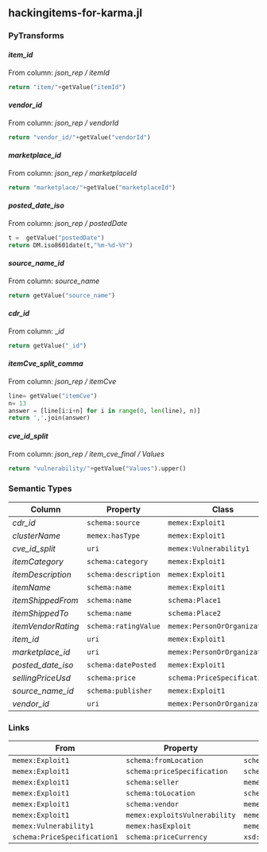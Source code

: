## hackingitems-for-karma.jl

### PyTransforms
#### _item_id_
From column: _json_rep / itemId_
``` python
return "item/"+getValue("itemId")
```

#### _vendor_id_
From column: _json_rep / vendorId_
``` python
return "vendor_id/"+getValue("vendorId")
```

#### _marketplace_id_
From column: _json_rep / marketplaceId_
``` python
return "marketplace/"+getValue("marketplaceId")
```

#### _posted_date_iso_
From column: _json_rep / postedDate_
``` python
t =  getValue("postedDate")
return DM.iso8601date(t,"%m-%d-%Y")
```

#### _source_name_id_
From column: _source_name_
``` python
return getValue("source_name")
```

#### _cdr_id_
From column: __id_
``` python
return getValue("_id")
```

#### _itemCve_split_comma_
From column: _json_rep / itemCve_
``` python
line= getValue("itemCve")
n= 13
answer = [line[i:i+n] for i in range(0, len(line), n)]
return ','.join(answer)
```

#### _cve_id_split_
From column: _json_rep / item_cve_final / Values_
``` python
return "vulnerability/"+getValue("Values").upper()
```


### Semantic Types
| Column | Property | Class |
|  ----- | -------- | ----- |
| _cdr_id_ | `schema:source` | `memex:Exploit1`|
| _clusterName_ | `memex:hasType` | `memex:Exploit1`|
| _cve_id_split_ | `uri` | `memex:Vulnerability1`|
| _itemCategory_ | `schema:category` | `memex:Exploit1`|
| _itemDescription_ | `schema:description` | `memex:Exploit1`|
| _itemName_ | `schema:name` | `memex:Exploit1`|
| _itemShippedFrom_ | `schema:name` | `schema:Place1`|
| _itemShippedTo_ | `schema:name` | `schema:Place2`|
| _itemVendorRating_ | `schema:ratingValue` | `memex:PersonOrOrganization1`|
| _item_id_ | `uri` | `memex:Exploit1`|
| _marketplace_id_ | `uri` | `memex:PersonOrOrganization2`|
| _posted_date_iso_ | `schema:datePosted` | `memex:Exploit1`|
| _sellingPriceUsd_ | `schema:price` | `schema:PriceSpecification1`|
| _source_name_id_ | `schema:publisher` | `memex:Exploit1`|
| _vendor_id_ | `uri` | `memex:PersonOrOrganization1`|


### Links
| From | Property | To |
|  --- | -------- | ---|
| `memex:Exploit1` | `schema:fromLocation` | `schema:Place1`|
| `memex:Exploit1` | `schema:priceSpecification` | `schema:PriceSpecification1`|
| `memex:Exploit1` | `schema:seller` | `memex:PersonOrOrganization2`|
| `memex:Exploit1` | `schema:toLocation` | `schema:Place2`|
| `memex:Exploit1` | `schema:vendor` | `memex:PersonOrOrganization1`|
| `memex:Exploit1` | `memex:exploitsVulnerability` | `memex:Vulnerability1`|
| `memex:Vulnerability1` | `memex:hasExploit` | `memex:Exploit1`|
| `schema:PriceSpecification1` | `schema:priceCurrency` | `xsd:USD`|
